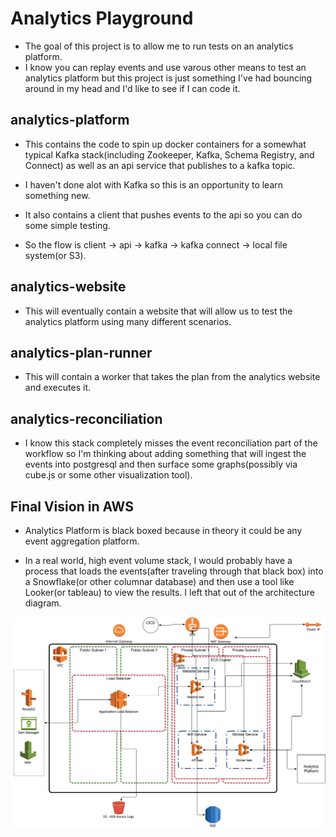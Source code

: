 # Analytics Playground

- The goal of this project is to allow me to run tests on an analytics platform.  
- I know you can replay events and use varous other means to test an analytics platform but this project is just something I've had bouncing around in my head and I'd like to see if I can code it.

## analytics-platform

- This contains the code to spin up docker containers for a somewhat typical Kafka stack(including Zookeeper, Kafka, Schema Registry, and Connect) as well as an api service that publishes to a kafka topic.

- I haven't done alot with Kafka so this is an opportunity to learn something new.

- It also contains a client that pushes events to the api so you can do some simple testing.

- So the flow is client -> api -> kafka -> kafka connect -> local file system(or S3).

## analytics-website

- This will eventually contain a website that will allow us to test the analytics platform using many different scenarios.

## analytics-plan-runner

- This will contain a worker that takes the plan from the analytics website and executes it.

## analytics-reconciliation

- I know this stack completely misses the event reconciliation part of the workflow so I'm thinking about adding something that will ingest the events into postgresql and then surface some graphs(possibly via cube.js or some other visualization tool).

## Final Vision in AWS

- Analytics Platform is black boxed because in theory it could be any event aggregation platform.

- In a real world, high event volume stack, I would probably have a process that loads the events(after traveling through that black box) into a Snowflake(or other columnar database) and then use a tool like Looker(or tableau) to view the results.  I left that out of the architecture diagram.

![alt text](./arch_images/AnalyticsTestingPlatform_8_23_19.jpg)
